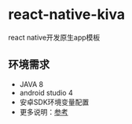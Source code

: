 # react-native-kiva

react native开发原生app模板

## 环境需求

- JAVA 8
- android studio 4
- 安卓SDK环境变量配置
- 更多说明：[参考](https://reactnative.cn/docs/environment-setup)
